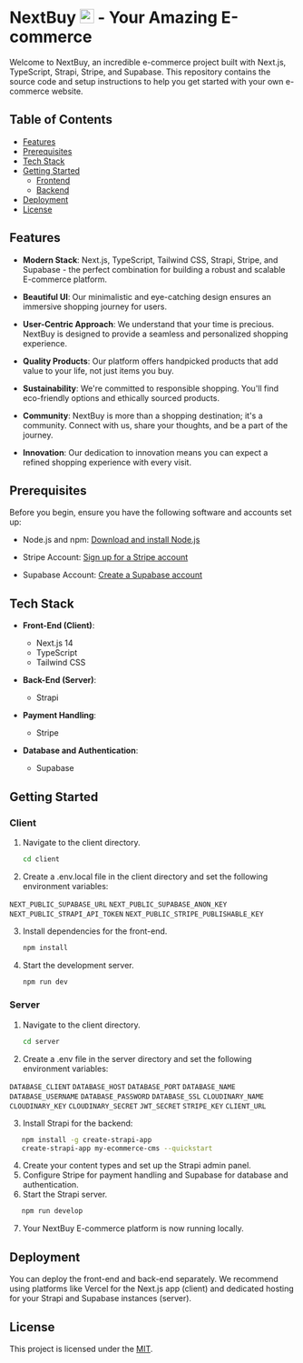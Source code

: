 # NextBuy <img src="https://res.cloudinary.com/dnp36kqdc/image/upload/v1698754982/SupaBazaar%20E-commerce/carts_zudgx3.png" width="25" height="25"> - Your Amazing E-commerce

Welcome to NextBuy, an incredible e-commerce project built with Next.js, TypeScript, Strapi, Stripe, and Supabase. This repository contains the source code and setup instructions to help you get started with your own e-commerce website.

## Table of Contents

- [Features](#features)
- [Prerequisites](#prerequisites)
- [Tech Stack](#tech-stack)
- [Getting Started](#getting-started)
  - [Frontend](#client)
  - [Backend](#server)
- [Deployment](#deployment)
- [License](#license)

## Features

- **Modern Stack**: Next.js, TypeScript, Tailwind CSS, Strapi, Stripe, and Supabase - the perfect combination for building a robust and scalable E-commerce platform.

- **Beautiful UI**: Our minimalistic and eye-catching design ensures an immersive shopping journey for users.

- **User-Centric Approach**: We understand that your time is precious. NextBuy is designed to provide a seamless and personalized shopping experience.

- **Quality Products**: Our platform offers handpicked products that add value to your life, not just items you buy.

- **Sustainability**: We're committed to responsible shopping. You'll find eco-friendly options and ethically sourced products.

- **Community**: NextBuy is more than a shopping destination; it's a community. Connect with us, share your thoughts, and be a part of the journey.

- **Innovation**: Our dedication to innovation means you can expect a refined shopping experience with every visit.

## Prerequisites

Before you begin, ensure you have the following software and accounts set up:

- Node.js and npm: [Download and install Node.js](https://nodejs.org/)

- Stripe Account: [Sign up for a Stripe account](https://stripe.com/in)

- Supabase Account: [Create a Supabase account](https://supabase.com/)

## Tech Stack

- **Front-End (Client)**:

  - Next.js 14
  - TypeScript
  - Tailwind CSS

- **Back-End (Server)**:

  - Strapi

- **Payment Handling**:

  - Stripe

- **Database and Authentication**:
  - Supabase

## Getting Started

### Client

1. Navigate to the client directory.
   ```bash
   cd client
   ```
2. Create a .env.local file in the client directory and set the following environment variables:

`NEXT_PUBLIC_SUPABASE_URL`
`NEXT_PUBLIC_SUPABASE_ANON_KEY`
`NEXT_PUBLIC_STRAPI_API_TOKEN`
`NEXT_PUBLIC_STRIPE_PUBLISHABLE_KEY`

3. Install dependencies for the front-end.
   ```bash
   npm install
   ```
4. Start the development server.
   ```bash
   npm run dev
   ```

### Server

1. Navigate to the client directory.
   ```bash
   cd server
   ```
2. Create a .env file in the server directory and set the following environment variables:

`DATABASE_CLIENT`
`DATABASE_HOST`
`DATABASE_PORT`
`DATABASE_NAME`
`DATABASE_USERNAME`
`DATABASE_PASSWORD`
`DATABASE_SSL`
`CLOUDINARY_NAME`
`CLOUDINARY_KEY`
`CLOUDINARY_SECRET`
`JWT_SECRET`
`STRIPE_KEY`
`CLIENT_URL`

3. Install Strapi for the backend:

```bash
   npm install -g create-strapi-app
   create-strapi-app my-ecommerce-cms --quickstart
```

4. Create your content types and set up the Strapi admin panel.
5. Configure Stripe for payment handling and Supabase for database and authentication.
6. Start the Strapi server.

```bash
   npm run develop
```

7. Your NextBuy E-commerce platform is now running locally.

## Deployment

You can deploy the front-end and back-end separately. We recommend using platforms like Vercel for the Next.js app (client) and dedicated hosting for your Strapi and Supabase instances (server).

## License

This project is licensed under the [MIT](https://github.com/rishabh1S/buy-next/blob/main/LICENSE).
